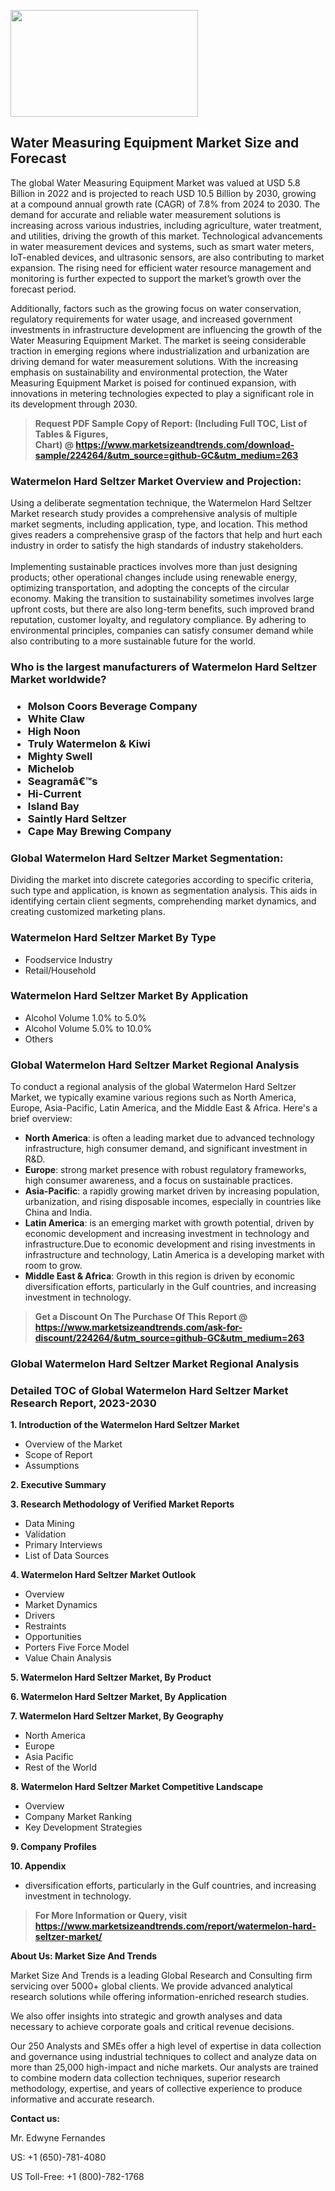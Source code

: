 <p><img class="alignnone size-medium wp-image-20088" src="https://ffe5etoiles.com/wp-content/uploads/2024/12/MST1-300x171.png" alt="" width="300" height="171" /></p><h2>Water Measuring Equipment Market Size and Forecast</h2><p>The global Water Measuring Equipment Market was valued at USD 5.8 Billion in 2022 and is projected to reach USD 10.5 Billion by 2030, growing at a compound annual growth rate (CAGR) of 7.8% from 2024 to 2030. The demand for accurate and reliable water measurement solutions is increasing across various industries, including agriculture, water treatment, and utilities, driving the growth of this market. Technological advancements in water measurement devices and systems, such as smart water meters, IoT-enabled devices, and ultrasonic sensors, are also contributing to market expansion. The rising need for efficient water resource management and monitoring is further expected to support the market’s growth over the forecast period.</p><p>Additionally, factors such as the growing focus on water conservation, regulatory requirements for water usage, and increased government investments in infrastructure development are influencing the growth of the Water Measuring Equipment Market. The market is seeing considerable traction in emerging regions where industrialization and urbanization are driving demand for water measurement solutions. With the increasing emphasis on sustainability and environmental protection, the Water Measuring Equipment Market is poised for continued expansion, with innovations in metering technologies expected to play a significant role in its development through 2030.</p></p><blockquote id="" class=""><strong>Request PDF Sample Copy of Report: (Including Full TOC, List of Tables &amp; Figures, Chart)&nbsp;@&nbsp;<strong><a href="https://www.marketsizeandtrends.com/download-sample/224264/&utm_source=github-GC&utm_medium=263" target="_blank">https://www.marketsizeandtrends.com/download-sample/224264/&utm_source=github-GC&utm_medium=263</a></strong></strong></blockquote><h3 id="" class="">Watermelon Hard Seltzer Market&nbsp;Overview and Projection:</h3><p id="" class="">Using a deliberate segmentation technique, the Watermelon Hard Seltzer Market research study provides a comprehensive analysis of multiple market segments, including application, type, and location. This method gives readers a comprehensive grasp of the factors that help and hurt each industry in order to satisfy the high standards of industry stakeholders. <br /> <br />Implementing sustainable practices involves more than just designing products; other operational changes include using renewable energy, optimizing transportation, and adopting the concepts of the circular economy. Making the transition to sustainability sometimes involves large upfront costs, but there are also long-term benefits, such improved brand reputation, customer loyalty, and regulatory compliance. By adhering to environmental principles, companies can satisfy consumer demand while also contributing to a more sustainable future for the world.</p><h3 id="" class="">Who is the largest manufacturers of&nbsp;Watermelon Hard Seltzer Market worldwide?</h3><h3 class=""><p><ul><li>Molson Coors Beverage Company </li><li> White Claw </li><li> High Noon </li><li> Truly Watermelon & Kiwi </li><li> Mighty Swell </li><li> Michelob </li><li> Seagramâ€™s </li><li> Hi-Current </li><li> Island Bay </li><li> Saintly Hard Seltzer </li><li> Cape May Brewing Company</li></ul></p></h3><h3 id="" class="">Global&nbsp;Watermelon Hard Seltzer Market Segmentation:</h3><p id="" class="">Dividing the market into discrete categories according to specific criteria, such type and application, is known as segmentation analysis. This aids in identifying certain client segments, comprehending market dynamics, and creating customized marketing plans.</p><h3 id="" class="">Watermelon Hard Seltzer Market&nbsp;By Type</h3><p><p><ul><li>Foodservice Industry</li><li> Retail/Household</p></li></ul></p></p><h3 id="" class="">Watermelon Hard Seltzer Market&nbsp;By Application</h3><p class=""><p><ul><li>Alcohol Volume 1.0% to 5.0%</li><li> Alcohol Volume 5.0% to 10.0%</li><li> Others</li></ul></p></p><h3 id="" class="">Global Watermelon Hard Seltzer Market Regional Analysis</h3><p id="" class="">To conduct a regional analysis of the global Watermelon Hard Seltzer Market, we typically examine various regions such as North America, Europe, Asia-Pacific, Latin America, and the Middle East &amp; Africa. Here's a brief overview:</p><ul><li><strong>North America</strong>: is often a leading market due to advanced technology infrastructure, high consumer demand, and significant investment in R&amp;D.</li><li><strong>Europe</strong>: strong market presence with robust regulatory frameworks, high consumer awareness, and a focus on sustainable practices.</li><li><strong>Asia-Pacific</strong>: a rapidly growing market driven by increasing population, urbanization, and rising disposable incomes, especially in countries like China and India.</li><li><strong>Latin America</strong>: is an emerging market with growth potential, driven by economic development and increasing investment in technology and infrastructure.Due to economic development and rising investments in infrastructure and technology, Latin America is a developing market with room to grow.</li><li><strong>Middle East &amp; Africa</strong>: Growth in this region is driven by economic diversification efforts, particularly in the Gulf countries, and increasing investment in technology.</li></ul><blockquote id="" class=""><strong>Get a Discount On The Purchase Of This Report @ <strong><a href="https://www.marketsizeandtrends.com/ask-for-discount/224264/&utm_source=github-GC&utm_medium=263" target="_blank">https://www.marketsizeandtrends.com/ask-for-discount/224264/&utm_source=github-GC&utm_medium=263</a></strong></strong></blockquote><h3 id="" class="">Global Watermelon Hard Seltzer Market Regional Analysis</h3><h3 id="" class="">Detailed TOC of Global Watermelon Hard Seltzer Market Research Report, 2023-2030</h3><p id="" class=""><strong>1. Introduction of the Watermelon Hard Seltzer Market</strong></p><ul><li>Overview of the Market</li><li>Scope of Report</li><li>Assumptions</li></ul><p id="" class=""><strong>2. Executive Summary</strong></p><p id="" class=""><strong>3. Research Methodology of Verified Market Reports</strong></p><ul><li>Data Mining</li><li>Validation</li><li>Primary Interviews</li><li>List of Data Sources</li></ul><p id="" class=""><strong>4. Watermelon Hard Seltzer Market Outlook</strong></p><ul><li>Overview</li><li>Market Dynamics</li><li>Drivers</li><li>Restraints</li><li>Opportunities</li><li>Porters Five Force Model</li><li>Value Chain Analysis</li></ul><p id="" class=""><strong>5. Watermelon Hard Seltzer Market, By Product</strong></p><p id="" class=""><strong>6. Watermelon Hard Seltzer Market, By Application</strong></p><p id="" class=""><strong>7. Watermelon Hard Seltzer Market, By Geography</strong></p><ul><li>North America</li><li>Europe</li><li>Asia Pacific</li><li>Rest of the World</li></ul><p id="" class=""><strong>8. Watermelon Hard Seltzer Market Competitive Landscape</strong></p><ul><li>Overview</li><li>Company Market Ranking</li><li>Key Development Strategies</li></ul><p id="" class=""><strong>9. Company Profiles</strong></p><p id="" class=""><strong>10. Appendix</strong></p><ul><li>diversification efforts, particularly in the Gulf countries, and increasing investment in technology.</li></ul><blockquote id="" class=""><strong>For More Information or Query, visit <strong><strong><a href="https://www.marketsizeandtrends.com/report/watermelon-hard-seltzer-market/" target="_blank">https://www.marketsizeandtrends.com/report/watermelon-hard-seltzer-market/</a></strong></strong></strong></blockquote><p id="" class=""><strong>About Us: Market Size And Trends</strong></p><p id="" class="">Market Size And Trends is a leading Global Research and Consulting firm servicing over 5000+ global clients. We provide advanced analytical research solutions while offering information-enriched research studies.</p><p id="" class="">We also offer insights into strategic and growth analyses and data necessary to achieve corporate goals and critical revenue decisions.</p><p id="" class="">Our 250 Analysts and SMEs offer a high level of expertise in data collection and governance using industrial techniques to collect and analyze data on more than 25,000 high-impact and niche markets. Our analysts are trained to combine modern data collection techniques, superior research methodology, expertise, and years of collective experience to produce informative and accurate research.</p><p id="" class=""><strong>Contact us:</strong></p><p id="" class="">Mr. Edwyne Fernandes</p><p id="" class="">US: +1 (650)-781-4080</p><p id="" class="">US Toll-Free: +1 (800)-782-1768</p>
